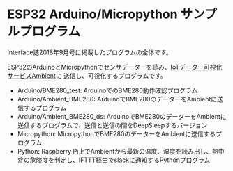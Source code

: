 # ESP32 Arduino/Micropython サンプルプログラム

Interface誌2018年9月号に掲載したプログラムの全体です。

ESP32のArduinoとMicropythonでセンサデーターを読み、[IoTデーター可視化サービスAmbient](https://ambidata.io)に
送信し、可視化するプログラムです。

* Arduino/BME280_test: ArduinoでのBME280動作確認プログラム
* Arduino/Ambient_BME280: ArduinoでBME280のデーターをAmbientに送信するプログラム
* Arduino/Ambient_BME280_ds: ArduinoでBME280のデーターをAmbientに送信するプログラムで、送信と送信の間をDeepSleepするバージョン
* Micropython: MicropythonでBME280のデーターをAmbientに送信するプログラム
* Python: Raspberry Pi上でAmbientから最新の温度、湿度を読み出し、熱中症の危険度を判定し、IFTTT経由でslackに通知するPythonプログラム
